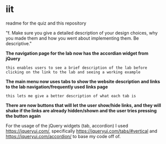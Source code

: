 # iit
readme for the quiz and this repository

"f.	Make sure you give a detailed description of your design choices, why you made them and how you went about implementing them.  Be descriptive."

**The navigation page for the lab now has the accordian widget from jQuery**

	this enables users to see a brief description of the lab before clicking on the link to the lab and seeing a working example

**The main menu now uses tabs to show the website description and links to the lab navigation/frequently used links page**

	this lets me give a better description of what each tab is

**There are now buttons that will let the user show/hide links, and they will shake if the links are already hidden/shown and the user tries pressing the button again**

For the usage of the jQuery widgets (tab, accordion) I used https://jqueryui.com/, specifically https://jqueryui.com/tabs/#vertical and https://jqueryui.com/accordion/ to base my code off of.
